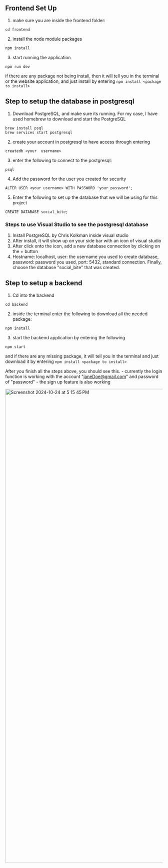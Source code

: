 ## Frontend Set Up
1. make sure you are inside the frontend folder:
```
cd frontend
```

2. install the node module packages
```
npm install
```

3. start running the application
```
npm run dev
```

if there are any package not being install, then it will tell you in the terminal or the website application, and just install by entering `npm install <package to install>`


## Step to setup the database in postgresql
1. Download PostgreSQL, and make sure its running. For my case, I have used homebrew to download and start the PostgreSQL

```
brew install psql
brew services start postgresql
```

2. create your account in postgresql to have access through entering
```
createdb <your  username>
```

3. enter the following to connect to the postgresql:
```
psql
```

4. Add the password for the user you created for security
```
ALTER USER <your username> WITH PASSWORD 'your_password';
```


5. Enter the following to set up the database that we will be using for this project
```
CREATE DATABASE social_bite;
```

### Steps to use Visual Studio to see the postgresql database
1. Install PostgreSQL by Chris Kolkman inside visual studio
2. After install, it will show up on your side bar with an icon of visual studio
3. After click onto the icon, add a new database connection by clicking on the + button
4. Hostname: localhost, user: the username you used to create database, password: password you used, port: 5432, standard connection. Finally, choose the database "social_bite" that was created. 

## Step to setup a backend
1. Cd into the backend
```
cd backend
```

2. inside the terminal enter the following to download all the needed package:
```
npm install
```

3. start the backend application by entering the following
```
npm start
```

and if there are any missing package, it will tell you in the terminal and just download it by entering `npm install <package to install>`


After you finish all the steps above, you should see this.
    - currently the login function is working with the account
        "janeDoe@gmail.com" and password of "password"
    - the sign up feature is also working

<img width="1511" alt="Screenshot 2024-10-24 at 5 15 45 PM" src="https://github.com/user-attachments/assets/ed1919b5-0e1a-41f6-9355-c3cdeba43ec7">
